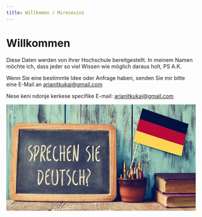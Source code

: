 ```yaml
---
title: Willkomen / Miresevini
---
```

# Willkommen 

Diese Daten werden von Ihrer Hochschule bereitgestellt. 
In meinem Namen möchte ich, dass jeder so viel Wissen wie möglich daraus holt, PS A.K.

Wenn Sie eine bestimmte Idee oder Anfrage haben, senden Sie mir bitte eine E-Mail an [arianitkukaj@gmail.com](mailto:arianitkukaj@gmail.com)

Nese keni ndonje kerkese specifike E-mail: [arianitkukaj@gmail.com](mailto:arianitkukaj@gmail.com)


![/img/lang.jpg](/img/lang.jpg)
